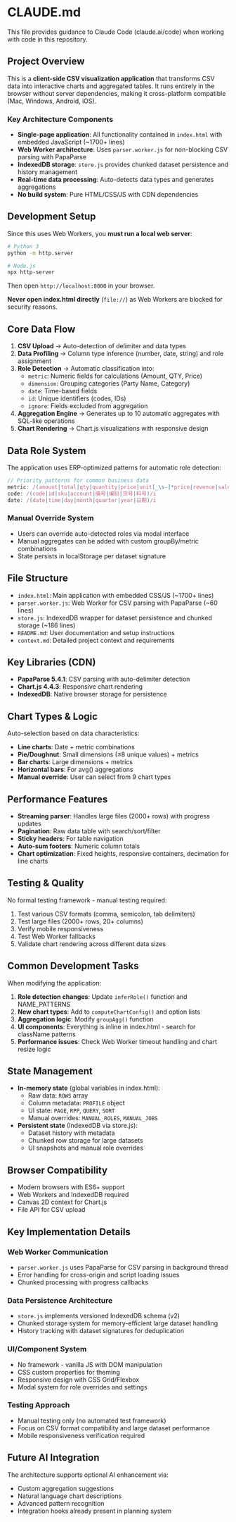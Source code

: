 # CLAUDE.md

This file provides guidance to Claude Code (claude.ai/code) when working with code in this repository.

## Project Overview

This is a **client-side CSV visualization application** that transforms CSV data into interactive charts and aggregated tables. It runs entirely in the browser without server dependencies, making it cross-platform compatible (Mac, Windows, Android, iOS).

### Key Architecture Components

- **Single-page application**: All functionality contained in `index.html` with embedded JavaScript (~1700+ lines)
- **Web Worker architecture**: Uses `parser.worker.js` for non-blocking CSV parsing with PapaParse
- **IndexedDB storage**: `store.js` provides chunked dataset persistence and history management
- **Real-time data processing**: Auto-detects data types and generates aggregations
- **No build system**: Pure HTML/CSS/JS with CDN dependencies

## Development Setup

Since this uses Web Workers, you **must run a local web server**:

```bash
# Python 3
python -m http.server

# Node.js
npx http-server
```

Then open `http://localhost:8000` in your browser.

**Never open index.html directly** (`file://`) as Web Workers are blocked for security reasons.

## Core Data Flow

1. **CSV Upload** → Auto-detection of delimiter and data types
2. **Data Profiling** → Column type inference (number, date, string) and role assignment
3. **Role Detection** → Automatic classification into:
   - `metric`: Numeric fields for calculations (Amount, QTY, Price)
   - `dimension`: Grouping categories (Party Name, Category)
   - `date`: Time-based fields
   - `id`: Unique identifiers (codes, IDs)
   - `ignore`: Fields excluded from aggregation
4. **Aggregation Engine** → Generates up to 10 automatic aggregates with SQL-like operations
5. **Chart Rendering** → Chart.js visualizations with responsive design

## Data Role System

The application uses ERP-optimized patterns for automatic role detection:

```javascript
// Priority patterns for common business data
metric: /(amount|total|qty|quantity|price|unit[_\s-]*price|revenue|sales|cost)/i
code: /(code|id|sku|account|编号|编码|货号|料号)/i
date: /(date|time|day|month|quarter|year|日期)/i
```

### Manual Override System
- Users can override auto-detected roles via modal interface
- Manual aggregates can be added with custom groupBy/metric combinations
- State persists in localStorage per dataset signature

## File Structure

- `index.html`: Main application with embedded CSS/JS (~1700+ lines)
- `parser.worker.js`: Web Worker for CSV parsing with PapaParse (~60 lines)
- `store.js`: IndexedDB wrapper for dataset persistence and chunked storage (~186 lines)
- `README.md`: User documentation and setup instructions
- `context.md`: Detailed project context and requirements

## Key Libraries (CDN)

- **PapaParse 5.4.1**: CSV parsing with auto-delimiter detection
- **Chart.js 4.4.3**: Responsive chart rendering
- **IndexedDB**: Native browser storage for persistence

## Chart Types & Logic

Auto-selection based on data characteristics:
- **Line charts**: Date + metric combinations
- **Pie/Doughnut**: Small dimensions (≤8 unique values) + metrics
- **Bar charts**: Large dimensions + metrics
- **Horizontal bars**: For avg() aggregations
- **Manual override**: User can select from 9 chart types

## Performance Features

- **Streaming parser**: Handles large files (2000+ rows) with progress updates
- **Pagination**: Raw data table with search/sort/filter
- **Sticky headers**: For table navigation
- **Auto-sum footers**: Numeric column totals
- **Chart optimization**: Fixed heights, responsive containers, decimation for line charts

## Testing & Quality

No formal testing framework - manual testing required:
1. Test various CSV formats (comma, semicolon, tab delimiters)
2. Test large files (2000+ rows, 20+ columns)
3. Verify mobile responsiveness
4. Test Web Worker fallbacks
5. Validate chart rendering across different data sizes

## Common Development Tasks

When modifying the application:

1. **Role detection changes**: Update `inferRole()` function and NAME_PATTERNS
2. **New chart types**: Add to `computeChartConfig()` and option lists
3. **Aggregation logic**: Modify `groupAgg()` function
4. **UI components**: Everything is inline in index.html - search for className patterns
5. **Performance issues**: Check Web Worker timeout handling and chart resize logic

## State Management

- **In-memory state** (global variables in index.html):
  - Raw data: `ROWS` array
  - Column metadata: `PROFILE` object
  - UI state: `PAGE`, `RPP`, `QUERY`, `SORT`
  - Manual overrides: `MANUAL_ROLES`, `MANUAL_JOBS`
- **Persistent state** (IndexedDB via store.js):
  - Dataset history with metadata
  - Chunked row storage for large datasets
  - UI snapshots and manual role overrides

## Browser Compatibility

- Modern browsers with ES6+ support
- Web Workers and IndexedDB required
- Canvas 2D context for Chart.js
- File API for CSV upload

## Key Implementation Details

### Web Worker Communication
- `parser.worker.js` uses PapaParse for CSV parsing in background thread
- Error handling for cross-origin and script loading issues
- Chunked processing with progress callbacks

### Data Persistence Architecture
- `store.js` implements versioned IndexedDB schema (v2)
- Chunked storage system for memory-efficient large dataset handling
- History tracking with dataset signatures for deduplication

### UI/Component System
- No framework - vanilla JS with DOM manipulation
- CSS custom properties for theming
- Responsive design with CSS Grid/Flexbox
- Modal system for role overrides and settings

### Testing Approach
- Manual testing only (no automated test framework)
- Focus on CSV format compatibility and large dataset performance
- Mobile responsiveness verification required

## Future AI Integration

The architecture supports optional AI enhancement via:
- Custom aggregation suggestions
- Natural language chart descriptions
- Advanced pattern recognition
- Integration hooks already present in planning system